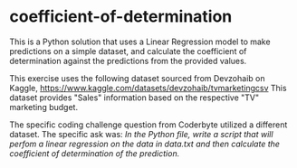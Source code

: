 # coefficient-of-determination
This is a Python solution that uses a Linear Regression model to make predictions on a simple dataset, and calculate the coefficient of determination against the predictions from the provided values.  

This exercise uses the following dataset sourced from Devzohaib on Kaggle, https://www.kaggle.com/datasets/devzohaib/tvmarketingcsv
This dataset provides "Sales" information based on the respective "TV" marketing budget.

The specific coding challenge question from Coderbyte utilized a different dataset. The specific ask was: 
*In the Python file, write a script that will perfom a linear regression on the data in data.txt and then calculate the coefficient of determination of the prediction.*



